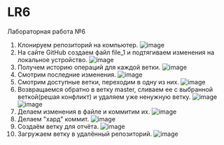 # LR6
Лабораторная работа №6
1. Клонируем репозиторий на компьютер. 
![image](https://user-images.githubusercontent.com/94538589/142269402-d5dd6fac-4983-470e-9961-14c6f6ccbf4a.png)
2. На сайте GitHub создаем файл file_1 и подтягиваем изменения на локальное устройство.
![image](https://user-images.githubusercontent.com/94538589/142412629-7b1b8940-5e96-4d26-ac53-eda72229f985.png)
3. Получем историю операций для каждой ветки.
![image](https://user-images.githubusercontent.com/94538589/142413165-3a76e8bf-f549-43b7-b330-05e666b28898.png)
4. Смотрим последние изменения. 
![image](https://user-images.githubusercontent.com/94538589/142414011-a626d70f-dadb-4565-95fa-52863b4a9993.png)
5. Смотрим доступные ветки, переходим в одну из них.
![image](https://user-images.githubusercontent.com/94538589/142439771-98fd9d03-4788-4a46-a1ff-4e714135d53e.png)
6. Возвращаемся обратно в ветку master, сливаем ее с выбранной веткой(решая конфликт) и удаляем уже ненужную ветку.
![image](https://user-images.githubusercontent.com/94538589/142440031-31fedaf3-2bcf-4d23-992b-9191bab795e0.png)
![image](https://user-images.githubusercontent.com/94538589/142440081-869ffc66-8bf1-4dc9-9c24-b6483a5c57e2.png)
7. Делаем изменения в файле и коммитим их.
![image](https://user-images.githubusercontent.com/94538589/142440500-99c23f58-0778-40e4-8fd3-f0b718509144.png)
8. Делаем "хард" коммит.
![image](https://user-images.githubusercontent.com/94538589/142440617-d8220895-b520-4a09-afae-2705658b938b.png)
9. Создаём ветку для отчёта.
![image](https://user-images.githubusercontent.com/94538589/142440720-5387734c-1ce6-4603-bebf-12ca1e69d669.png)
10. Загружаем ветку в удалённый репозиторий.
![image](https://user-images.githubusercontent.com/94538589/142440887-6a105243-98c6-4a65-9679-a9a3f6dc9969.png)

